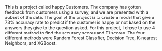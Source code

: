 This is a project called happy Customers. 
The company has gotten feedback from customers using a survey, and we are presented with a subset of the data. The goal of the project is to create a model that give a 73% accuracy rate to predict if the customer is happy or not based on the answers they give to the question asked.
For this project, I chose to use 4 different method to find the accuracy scores and F1 scores. The four different methods were Random Forest Classifier, Decision Tree, K-nearest Neighbors, and XGBoost.
